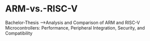 # ARM-vs.-RISC-V
Bachelor-Thesis -->Analysis and Comparison of ARM and RISC-V Microcontrollers: Performance, Peripheral Integration, Security, and Compatibility 
